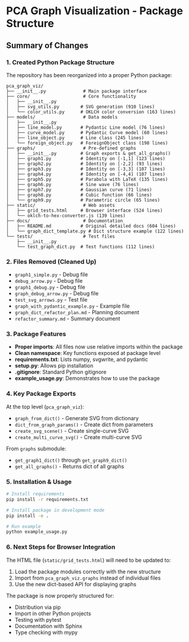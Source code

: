 # PCA Graph Visualization - Package Structure

## Summary of Changes

### 1. Created Python Package Structure

The repository has been reorganized into a proper Python package:

```
pca_graph_viz/
├── __init__.py              # Main package interface
├── core/                    # Core functionality
│   ├── __init__.py
│   ├── svg_utils.py        # SVG generation (910 lines)
│   └── color_utils.py      # OKLCH color conversion (163 lines)
├── models/                  # Data models
│   ├── __init__.py
│   ├── line_model.py       # Pydantic Line model (76 lines)
│   ├── curve_model.py      # Pydantic Curve model (60 lines)
│   ├── line_object.py      # Line class (245 lines)
│   └── foreign_object.py   # ForeignObject class (198 lines)
├── graphs/                  # Pre-defined graphs
│   ├── __init__.py         # Graph exports & get_all_graphs()
│   ├── graph1.py           # Identity on [-1,1] (123 lines)
│   ├── graph2.py           # Identity on [-2,2] (93 lines)
│   ├── graph3.py           # Identity on [-3,3] (107 lines)
│   ├── graph4.py           # Identity on [-4,4] (107 lines)
│   ├── graph5.py           # Parabola with LaTeX (135 lines)
│   ├── graph6.py           # Sine wave (76 lines)
│   ├── graph7.py           # Gaussian curve (71 lines)
│   ├── graph8.py           # Cubic function (66 lines)
│   └── graph9.py           # Parametric circle (65 lines)
├── static/                  # Web assets
│   ├── grid_tests.html     # Browser interface (524 lines)
│   └── oklch-to-hex-converter.js (139 lines)
├── docs/                    # Documentation
│   ├── README.md           # Original detailed docs (604 lines)
│   └── graph_dict_template.py # Dict structure example (122 lines)
└── tests/                   # Test files
    ├── __init__.py
    └── test_graph_dict.py  # Test functions (112 lines)
```

### 2. Files Removed (Cleaned Up)

- `graph1_simple.py` - Debug file
- `debug_arrow.py` - Debug file
- `graph1_debug.py` - Debug file
- `graph_debug_arrow.py` - Debug file
- `test_svg_arrows.py` - Test file
- `graph_with_pydantic_example.py` - Example file
- `graph_dict_refactor_plan.md` - Planning document
- `refactor_summary.md` - Summary document

### 3. Package Features

- **Proper imports**: All files now use relative imports within the package
- **Clean namespace**: Key functions exposed at package level
- **requirements.txt**: Lists numpy, svgwrite, and pydantic
- **setup.py**: Allows pip installation
- **.gitignore**: Standard Python gitignore
- **example_usage.py**: Demonstrates how to use the package

### 4. Key Package Exports

At the top level (`pca_graph_viz`):
- `graph_from_dict()` - Generate SVG from dictionary
- `dict_from_graph_params()` - Create dict from parameters
- `create_svg_scene()` - Create single-curve SVG
- `create_multi_curve_svg()` - Create multi-curve SVG

From `graphs` submodule:
- `get_graph1_dict()` through `get_graph9_dict()`
- `get_all_graphs()` - Returns dict of all graphs

### 5. Installation & Usage

```bash
# Install requirements
pip install -r requirements.txt

# Install package in development mode
pip install -e .

# Run example
python example_usage.py
```

### 6. Next Steps for Browser Integration

The HTML file (`static/grid_tests.html`) will need to be updated to:
1. Load the package modules correctly with the new structure
2. Import from `pca_graph_viz.graphs` instead of individual files
3. Use the new dict-based API for displaying graphs

The package is now properly structured for:
- Distribution via pip
- Import in other Python projects
- Testing with pytest
- Documentation with Sphinx
- Type checking with mypy